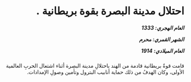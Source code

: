 <h1 dir="rtl">احتلال مدينة البصرة بقوة بريطانية .</h1>

<h5 dir="rtl">العام الهجري:  1333

الشهر القمري: محرم

العام الميلادي: 1914</h5>

<p dir="rtl">قامت قوةٌ بريطانية قادمة من الهند باحتلالِ مدينة البصرة أثناء اشتعال الحربِ العالمية الأولى، وكان الهدفُ من ذلك حماية أنابيب البترول وتأمين وصولِ الإمدادات.</p></br>
